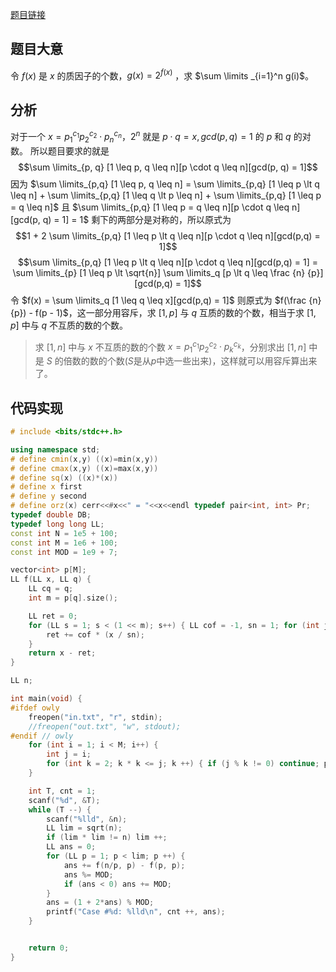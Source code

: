 [题目链接](http://acm.split.hdu.edu.cn/showproblem.php?pid=5942)
## 题目大意
令 $f(x)$ 是 $x$ 的质因子的个数，$g(x) = 2^{f(x)}$ ，求 $\sum \limits _{i=1}^n g(i)$。

## 分析
对于一个 $x = p_1^{c_1}p_2^{c_2} \cdot p_n^{c_n}$，$2^n$ 就是 $p \cdot q = x, gcd(p, q) = 1$ 的 $p$ 和 $q$ 的对数。
所以题目要求的就是
$$\sum \limits_{p, q} [1 \leq p, q \leq n][p \cdot q \leq n][gcd(p, q) = 1]$$
因为 $\sum \limits_{p,q} [1 \leq p, q \leq n] = \sum \limits_{p,q} [1 \leq p \lt q \leq n] + \sum \limits_{p,q} [1 \leq q \lt p \leq n] + \sum \limits_{p,q} [1 \leq p = q \leq n]$
且 $\sum \limits_{p,q} [1 \leq p = q \leq n][p \cdot q \leq n][gcd(p, q) = 1] = 1$
剩下的两部分是对称的，所以原式为
$$1 + 2 \sum \limits_{p,q} [1 \leq p \lt q \leq n][p \cdot q \leq n][gcd(p,q) = 1]$$
$$\sum \limits_{p,q} [1 \leq p \lt q \leq n][p \cdot q \leq n][gcd(p,q) = 1] = \sum \limits_{p} [1 \leq p \lt \sqrt{n}] \sum \limits_q [p \lt q \leq \frac {n} {p}][gcd(p,q) = 1]$$
令 $f(x) = \sum \limits_q [1 \leq q \leq x][gcd(p,q) = 1]$
则原式为 $f(\frac {n} {p}) - f(p - 1)$，这一部分用容斥，求 $[1, p]$ 与 $q$ 互质的数的个数，相当于求 $[1, p]$ 中与 $q$ 不互质的数的个数。

> 求 $[1, n]$ 中与 $x$ 不互质的数的个数
> $x = p_1^{c_1}p_2^{c_2} \cdot p_k^{c_k}$，分别求出 $[1,n]$ 中是 $S$ 的倍数的数的个数($S$是从$p$中选一些出来)，这样就可以用容斥算出来了。

## 代码实现
```cpp
# include <bits/stdc++.h>

using namespace std;
# define cmin(x,y) ((x)=min(x,y))
# define cmax(x,y) ((x)=max(x,y))
# define sq(x) ((x)*(x))
# define x first
# define y second
# define orz(x) cerr<<#x<<" = "<<x<<endl typedef pair<int, int> Pr;
typedef double DB;
typedef long long LL;
const int N = 1e5 + 100;
const int M = 1e6 + 100;
const int MOD = 1e9 + 7;

vector<int> p[M];
LL f(LL x, LL q) {
    LL cq = q;
    int m = p[q].size();

    LL ret = 0;
    for (LL s = 1; s < (1 << m); s++) { LL cof = -1, sn = 1; for (int j = 0; j < m; j++) if ((s>> j) & 1) cof *= -1, sn *= p[q][j];
        ret += cof * (x / sn);
    }
    return x - ret;
}

LL n;

int main(void) {
#ifdef owly
    freopen("in.txt", "r", stdin);
    //freopen("out.txt", "w", stdout);
#endif // owly
    for (int i = 1; i < M; i++) {
        int j = i;
        for (int k = 2; k * k <= j; k ++) { if (j % k != 0) continue; p[i].push_back(k); while (j % k == 0) j /= k; } if (j> 1) p[i].push_back(j);
    }

    int T, cnt = 1;
    scanf("%d", &T);
    while (T --) {
        scanf("%lld", &n);
        LL lim = sqrt(n);
        if (lim * lim != n) lim ++;
        LL ans = 0;
        for (LL p = 1; p < lim; p ++) {
            ans += f(n/p, p) - f(p, p);
            ans %= MOD;
            if (ans < 0) ans += MOD;
        }
        ans = (1 + 2*ans) % MOD;
        printf("Case #%d: %lld\n", cnt ++, ans);
    }


    return 0;
}
```
